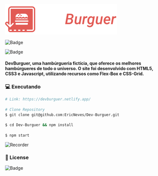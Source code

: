 ![DevBurguer](./github/logo.svg)

![Badge](https://img.shields.io/github/last-commit/ericneves/dev-burguer?style=flat-square&logo=appveyor)

![Badge](https://img.shields.io/github/license/ericneves/dev-burguer?style=flat-square&logo=appveyor)


#### DevBurguer, uma hambúrgueria fictícia, que oferece os melhores hambúrgueres de todo o universo. O site foi desenvolvido com HTML5, CSS3 e Javascript, utilizando recursos como Flex-Box e CSS-Grid. 

### 💻 Executando

```bash
# Link: https://devburguer.netlify.app/

# Clone Repository
$ git clone git@github.com:EricNeves/Dev-Burguer.git

$ cd Dev-Burguer && npm install

$ npm start
```

![Recorder](./github/recorder.gif)

### 📝 License

![Badge](https://img.shields.io/github/license/ericneves/dev-burguer?style=flat-square&logo=appveyor)
